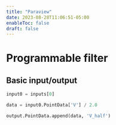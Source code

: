```yaml
---
title: "Paraview"
date: 2023-08-28T11:06:51-05:00
enableToc: false
draft: false
---
```


# Programmable filter

## Basic input/output

```python
input0 = inputs[0]

data = input0.PointData['V'] / 2.0

output.PointData.append(data, 'V_half')
```
